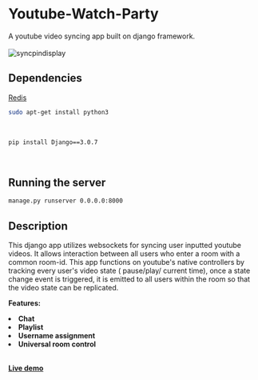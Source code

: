 # Youtube-Watch-Party

A youtube video syncing app built on django framework.
<br><br>
![syncpindisplay](https://user-images.githubusercontent.com/13599606/90090608-5c903980-dd1c-11ea-8cf1-0fa25291e339.jpg)

## Dependencies

[Redis](https://github.com/redis/redis)

```bash
sudo apt-get install python3
```
<br>

```bash
pip install Django==3.0.7
```
<br>


## Running the server 
```bash
manage.py runserver 0.0.0.0:8000
```


## Description
This django app utilizes websockets for syncing user inputted youtube videos. It allows interaction between all users who enter a room with a common room-id. This app functions on youtube's native controllers by tracking every user's video state ( pause/play/ current time), once a state change event is triggered, it is emitted to all users within the room so that the video state can be replicated.

<b>Features:<b>
  <li>Chat</li>
  <li>Playlist</li>
  <li>Username assignment</li>
  <li>Universal room control</li>
  

<br>

<b>[Live demo](https://syncpin.net)<b>
